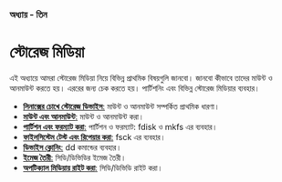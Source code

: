 ### অধ্যায় - তিন ###
# স্টোরেজ মিডিয়া #

এই অধ্যায়ে আমরা স্টোরেজ মিডিয়া নিয়ে বিভিন্ন প্রাথমিক বিষয়গুলি জানবো। জানবো কীভাবে তাদের মাউন্ট ও আনমাউন্ট করতে হয়। এররের জন্য চেক করতে হয়। পার্টিশনিং এবং বিভিন্ন স্টোরেজ মিডিয়ার ব্যবহার।

*  [**লিনাক্সের চোখে স্টোরেজ ডিভাইস**:](3.3.1.basic-concept.md) মাউন্ট ও আনমাউন্ট সম্পর্কিত প্রাথমিক ধারণা।
*  [**মাউন্ট এবং আনমাউন্ট**:](3.3.2.mount-unmount.md) মাউন্ট ও আনমাউন্ট করা।
*  [**পার্টিশন এবং ফরম্যাট করা**:](3.3.3.partition-and-format.md) পার্টিশন ও ফরম্যাট: fdisk ও mkfs এর ব্যবহার।
*  [**ফাইলসিস্টেম টেস্ট এবং রিপেয়ার করা**:](3.3.4.test-and-repair.md) fsck এর ব্যবহার।
*  [**ডিভাইস ক্লোনিং**:](3.3.5.cloning.md) dd কমান্ডের ব্যবহার।
*  [**ইমেজ তৈরী**:](3.3.6.cd-dvd-image.md) সিডি/ডিভিডির ইমেজ তৈরী।
*  [**অপটিক্যাল মিডিয়ায় রাইট করা**:](3.3.7.cd-dvd-writing.md) সিডি/ডিভিডি রাইট করা।